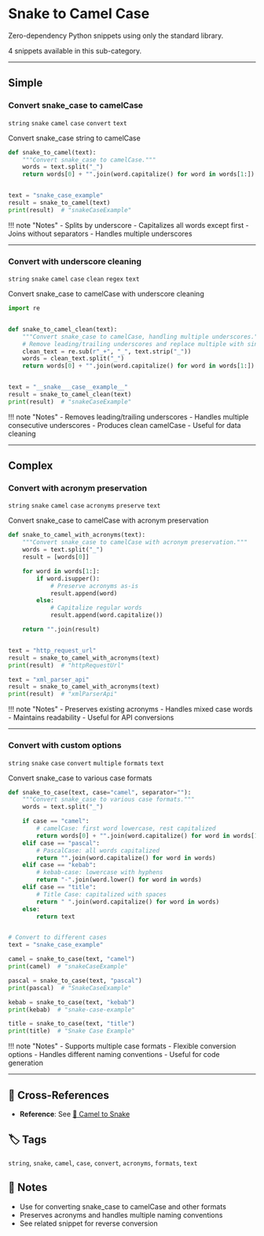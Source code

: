 # Snake to Camel Case

Zero-dependency Python snippets using only the standard library.

4 snippets available in this sub-category.

---

## Simple

###  Convert snake_case to camelCase

`string` `snake` `camel` `case` `convert` `text`

Convert snake_case string to camelCase

```python
def snake_to_camel(text):
    """Convert snake_case to camelCase."""
    words = text.split("_")
    return words[0] + "".join(word.capitalize() for word in words[1:])


text = "snake_case_example"
result = snake_to_camel(text)
print(result)  # "snakeCaseExample"
```

!!! note "Notes"
    - Splits by underscore
    - Capitalizes all words except first
    - Joins without separators
    - Handles multiple underscores

<hr class="snippet-divider">

### Convert with underscore cleaning

`string` `snake` `camel` `case` `clean` `regex` `text`

Convert snake_case to camelCase with underscore cleaning

```python
import re


def snake_to_camel_clean(text):
    """Convert snake_case to camelCase, handling multiple underscores."""
    # Remove leading/trailing underscores and replace multiple with single
    clean_text = re.sub(r"_+", "_", text.strip("_"))
    words = clean_text.split("_")
    return words[0] + "".join(word.capitalize() for word in words[1:])


text = "__snake___case__example__"
result = snake_to_camel_clean(text)
print(result)  # "snakeCaseExample"
```

!!! note "Notes"
    - Removes leading/trailing underscores
    - Handles multiple consecutive underscores
    - Produces clean camelCase
    - Useful for data cleaning

<hr class="snippet-divider">

## Complex

###  Convert with acronym preservation

`string` `snake` `camel` `case` `acronyms` `preserve` `text`

Convert snake_case to camelCase with acronym preservation

```python
def snake_to_camel_with_acronyms(text):
    """Convert snake_case to camelCase with acronym preservation."""
    words = text.split("_")
    result = [words[0]]

    for word in words[1:]:
        if word.isupper():
            # Preserve acronyms as-is
            result.append(word)
        else:
            # Capitalize regular words
            result.append(word.capitalize())

    return "".join(result)


text = "http_request_url"
result = snake_to_camel_with_acronyms(text)
print(result)  # "httpRequestUrl"

text = "xml_parser_api"
result = snake_to_camel_with_acronyms(text)
print(result)  # "xmlParserApi"
```

!!! note "Notes"
    - Preserves existing acronyms
    - Handles mixed case words
    - Maintains readability
    - Useful for API conversions

<hr class="snippet-divider">

### Convert with custom options

`string` `snake` `case` `convert` `multiple` `formats` `text`

Convert snake_case to various case formats

```python
def snake_to_case(text, case="camel", separator=""):
    """Convert snake_case to various case formats."""
    words = text.split("_")

    if case == "camel":
        # camelCase: first word lowercase, rest capitalized
        return words[0] + "".join(word.capitalize() for word in words[1:])
    elif case == "pascal":
        # PascalCase: all words capitalized
        return "".join(word.capitalize() for word in words)
    elif case == "kebab":
        # kebab-case: lowercase with hyphens
        return "-".join(word.lower() for word in words)
    elif case == "title":
        # Title Case: capitalized with spaces
        return " ".join(word.capitalize() for word in words)
    else:
        return text


# Convert to different cases
text = "snake_case_example"

camel = snake_to_case(text, "camel")
print(camel)  # "snakeCaseExample"

pascal = snake_to_case(text, "pascal")
print(pascal)  # "SnakeCaseExample"

kebab = snake_to_case(text, "kebab")
print(kebab)  # "snake-case-example"

title = snake_to_case(text, "title")
print(title)  # "Snake Case Example"
```

!!! note "Notes"
    - Supports multiple case formats
    - Flexible conversion options
    - Handles different naming conventions
    - Useful for code generation

<hr class="snippet-divider">

## 🔗 Cross-References

- **Reference**: See [📂 Camel to Snake](./camel_to_snake.md)

## 🏷️ Tags

`string`, `snake`, `camel`, `case`, `convert`, `acronyms`, `formats`, `text`

## 📝 Notes

- Use for converting snake_case to camelCase and other formats
- Preserves acronyms and handles multiple naming conventions
- See related snippet for reverse conversion
